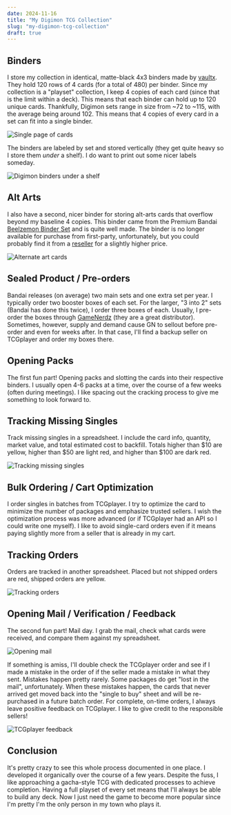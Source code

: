 ```yaml
---
date: 2024-11-16
title: "My Digimon TCG Collection"
slug: "my-digimon-tcg-collection"
draft: true
---
```


## Binders

I store my collection in identical, matte-black 4x3 binders made by [vaultx](https://us.vaultx.com/collections/card-binders/products/12-pocket-strap-binder).
They hold 120 rows of 4 cards (for a total of 480) per binder.
Since my collection is a "playset" collection, I keep 4 copies of each card (since that is the limit within a deck).
This means that each binder can hold up to 120 unique cards.
Thankfully, Digimon sets range in size from ~72 to ~115, with the average being around 102.
This means that 4 copies of every card in a set can fit into a single binder.

![Single page of cards](/images/20241124/page.webp)

The binders are labeled by set and stored vertically (they get quite heavy so I store them _under_ a shelf).
I do want to print out some nicer labels someday.

![Digimon binders under a shelf](/images/20241124/binders.webp)

## Alt Arts

I also have a second, nicer binder for storing alt-arts cards that overflow beyond my baseline 4 copies.
This binder came from the Premium Bandai [Beelzemon Binder Set](https://p-bandai.com/us/item/N2710855001001) and is quite well made.
The binder is no longer available for purchase from first-party, unfortunately, but you could probably find it from a [reseller](https://www.tcgplayer.com/product/514078/storage-albums-bandai-storage-albums-digimon-card-game-premium-binder-set-9-pocket-binder-beelzemon-and-beelstarmon?page=1&Language=English) for a slightly higher price.

![Alternate art cards](/images/20241124/alts.webp)

## Sealed Product / Pre-orders

Bandai releases (on average) two main sets and one extra set per year.
I typically order two booster boxes of each set.
For the larger, "3 into 2" sets (Bandai has done this twice), I order three boxes of each.
Usually, I pre-order the boxes through [GameNerdz](https://www.gamenerdz.com/digimon) (they are a great distributor).
Sometimes, however, supply and demand cause GN to sellout before pre-order and even for weeks after.
In that case, I'll find a backup seller on TCGplayer and order my boxes there.

## Opening Packs

The first fun part!
Opening packs and slotting the cards into their respective binders.
I usually open 4-6 packs at a time, over the course of a few weeks (often during meetings).
I like spacing out the cracking process to give me something to look forward to.

## Tracking Missing Singles

Track missing singles in a spreadsheet.
I include the card info, quantity, market value, and total estimated cost to backfill.
Totals higher than $10 are yellow, higher than $50 are light red, and higher than $100 are dark red.

![Tracking missing singles](/images/20241124/singles.webp)

## Bulk Ordering / Cart Optimization

I order singles in batches from TCGplayer.
I try to optimize the card to minimize the number of packages and emphasize trusted sellers.
I wish the optimization process was more advanced (or if TCGplayer had an API so I could write one myself).
I like to avoid single-card orders even if it means paying slightly more from a seller that is already in my cart.

## Tracking Orders

Orders are tracked in another spreadsheet.
Placed but not shipped orders are red, shipped orders are yellow.

![Tracking orders](/images/20241124/orders.webp)

## Opening Mail / Verification / Feedback

The second fun part!
Mail day.
I grab the mail, check what cards were received, and compare them against my spreadsheet.

![Opening mail](/images/20241124/mail.webp)

If something is amiss, I'll double check the TCGplayer order and see if I made a mistake in the order of if the seller made a mistake in what they sent.
Mistakes happen pretty rarely.
Some packages do get "lost in the mail", unfortunately.
When these mistakes happen, the cards that never arrived get moved back into the "single to buy" sheet and will be re-purchased in a future batch order.
For complete, on-time orders, I always leave positive feedback on TCGplayer.
I like to give credit to the responsible sellers!

![TCGplayer feedback](/images/20241124/feedback.webp)

## Conclusion

It's pretty crazy to see this whole process documented in one place.
I developed it organically over the course of a few years.
Despite the fuss, I like approaching a gacha-style TCG with dedicated processes to achieve completion.
Having a full playset of every set means that I'll always be able to build any deck.
Now I just need the game to become more popular since I'm pretty I'm the only person in my town who plays it.
